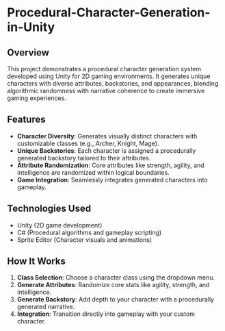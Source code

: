 # Procedural-Character-Generation-in-Unity 

## Overview  
This project demonstrates a procedural character generation system developed using Unity for 2D gaming environments. It generates unique characters with diverse attributes, backstories, and appearances, blending algorithmic randomness with narrative coherence to create immersive gaming experiences.  

## Features  
- **Character Diversity**: Generates visually distinct characters with customizable classes (e.g., Archer, Knight, Mage).  
- **Unique Backstories**: Each character is assigned a procedurally generated backstory tailored to their attributes.  
- **Attribute Randomization**: Core attributes like strength, agility, and intelligence are randomized within logical boundaries.  
- **Game Integration**: Seamlessly integrates generated characters into gameplay.  

## Technologies Used  
- Unity (2D game development)  
- C# (Procedural algorithms and gameplay scripting)  
- Sprite Editor (Character visuals and animations)  

## How It Works  
1. **Class Selection**: Choose a character class using the dropdown menu.  
2. **Generate Attributes**: Randomize core stats like agility, strength, and intelligence.  
3. **Generate Backstory**: Add depth to your character with a procedurally generated narrative.  
4. **Integration**: Transition directly into gameplay with your custom character.    

